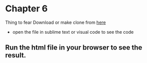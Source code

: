 # Chapter 6
Thing to fear
Download or make clone from [here](https://github.com/Benn9211/cha_7.git)
* open the file in sublime text or visual code to see the code
## Run the html file in your browser to see the result.
